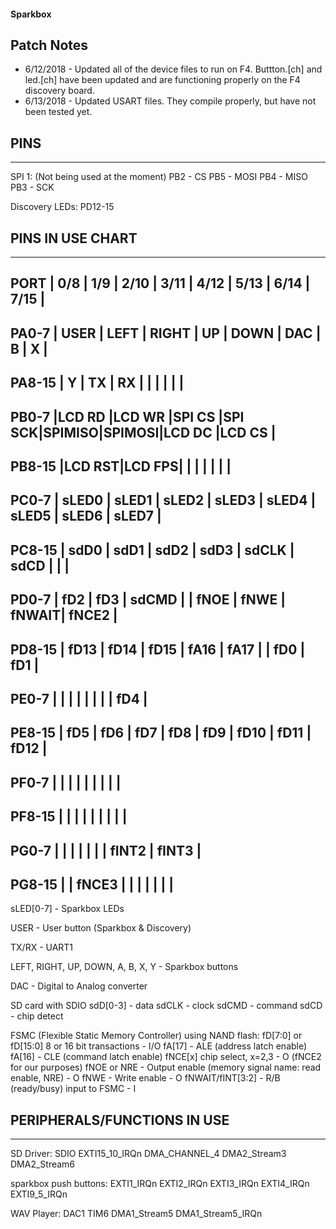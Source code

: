 #### Sparkbox

## Patch Notes
* 6/12/2018 - Updated all of the device files to run on F4. Buttton.[ch] and led.[ch] have been updated and are functioning properly on the F4 discovery board.
* 6/13/2018 - Updated USART files. They compile properly, but have not been tested yet.

## PINS
-----------
SPI 1: (Not being used at the moment)
PB2 - CS
PB5 - MOSI
PB4 - MISO
PB3 - SCK

Discovery LEDs:
PD12-15


## PINS IN USE CHART
-------------------------------------------------------------------------
PORT    | 0/8   | 1/9   | 2/10  | 3/11  | 4/12  | 5/13  | 6/14  | 7/15  |
-------------------------------------------------------------------------
PA0-7   | USER  | LEFT  | RIGHT | UP    | DOWN  | DAC   |   B   |   X   |
-------------------------------------------------------------------------
PA8-15  |  Y    |  TX   |  RX   |       |       |       |       |       |
-------------------------------------------------------------------------
PB0-7   |LCD RD |LCD WR |SPI CS |SPI SCK|SPIMISO|SPIMOSI|LCD DC |LCD CS |
-------------------------------------------------------------------------
PB8-15  |LCD RST|LCD FPS|       |       |       |       |       |       |
-------------------------------------------------------------------------
PC0-7   | sLED0 | sLED1 | sLED2 | sLED3 | sLED4 | sLED5 | sLED6 | sLED7 |
------------------------------------------------------------------------
PC8-15  | sdD0  | sdD1  | sdD2  | sdD3  | sdCLK | sdCD  |       |       |
-------------------------------------------------------------------------
PD0-7   | fD2   | fD3   | sdCMD |       | fNOE  | fNWE  | fNWAIT| fNCE2 |
-------------------------------------------------------------------------
PD8-15  | fD13  | fD14  | fD15  | fA16  | fA17  |       | fD0   | fD1   |
-------------------------------------------------------------------------
PE0-7   |       |       |       |       |       |       |       | fD4   |
-------------------------------------------------------------------------
PE8-15  | fD5   | fD6   | fD7   | fD8   | fD9   | fD10  | fD11  | fD12  |
-------------------------------------------------------------------------
PF0-7   |       |       |       |       |       |       |       |       |
-------------------------------------------------------------------------
PF8-15  |       |       |       |       |       |       |       |       |
-------------------------------------------------------------------------
PG0-7   |       |       |       |       |       |       | fINT2 | fINT3 |
-------------------------------------------------------------------------
PG8-15  |       | fNCE3 |       |       |       |       |       |       |
-------------------------------------------------------------------------

sLED[0-7] - Sparkbox LEDs

USER - User button (Sparkbox & Discovery)

TX/RX - UART1

LEFT, RIGHT, UP, DOWN, A, B, X, Y - Sparkbox buttons

DAC - Digital to Analog converter

SD card with SDIO
	sdD[0-3] - data
	sdCLK - clock
	sdCMD - command
	sdCD - chip detect

FSMC (Flexible Static Memory Controller) using NAND flash:
	fD[7:0] or fD[15:0] 8 or 16 bit transactions - I/O
	fA[17] - ALE (address latch enable)
	fA[16] - CLE (command latch enable)
	fNCE[x] chip select, x=2,3 - O (fNCE2 for our purposes)
	fNOE or NRE - Output enable (memory signal name: read enable, NRE) - O
	fNWE - Write enable - O
	fNWAIT/fINT[3:2] - R/B (ready/busy) input to FSMC - I

## PERIPHERALS/FUNCTIONS IN USE
-----------

SD Driver:
SDIO
EXTI15_10_IRQn
DMA_CHANNEL_4
DMA2_Stream3
DMA2_Stream6

sparkbox push buttons:
EXTI1_IRQn
EXTI2_IRQn
EXTI3_IRQn
EXTI4_IRQn
EXTI9_5_IRQn

WAV Player:
DAC1
TIM6
DMA1_Stream5
DMA1_Stream5_IRQn
